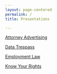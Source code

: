 ```yaml
---
layout: page-centered
permalink: /
title: Presentations

---
```


[Attorney Advertising](https://www.emfink.net/Presentations/slides/AttorneyAdvertising.html)

[Data Trespass](https://www.emfink.net/Presentations/slides/DataTrespass.html)

[Employment Law](https://www.emfink.net/Presentations/slides/EmploymentLaw.html)

[Know Your Rights](https://www.emfink.net/Presentations/slides/KnowYourRights.html)



